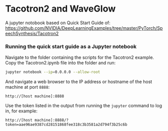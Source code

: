 # Tacotron2 and WaveGlow

A jupyter notobook based on Quick Start Guide of: https://github.com/NVIDIA/DeepLearningExamples/tree/master/PyTorch/SpeechSynthesis/Tacotron2

### Running the quick start guide as a Jupyter notebook

Navigate to the folder containing the scripts for the Tacotron2 example.
Copy the Tacotron2.ipynb file into the folder and run:

```bash
jupyter notebook --ip=0.0.0.0 --allow-root
```

And navigate a web browser to the IP address or hostname of the host machine
at port `8888`:

```
http://[host machine]:8888
```

Use the token listed in the output from running the `jupyter` command to log
in, for example:

```
http://[host machine]:8888/?token=aae96ae9387cd28151868fee318c3b3581a2d794f3b25c6b
```